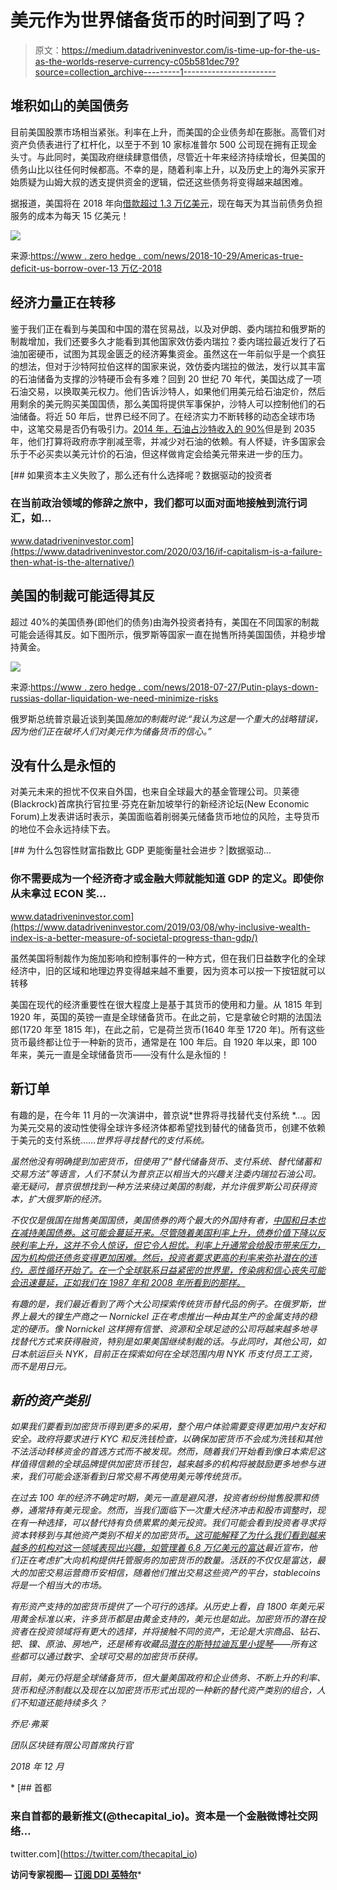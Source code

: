 # 美元作为世界储备货币的时间到了吗？

> 原文：<https://medium.datadriveninvestor.com/is-time-up-for-the-us-as-the-worlds-reserve-currency-c05b581dec79?source=collection_archive---------1----------------------->

## **堆积如山的美国债务**

目前美国股票市场相当紧张。利率在上升，而美国的企业债务却在膨胀。高管们对资产负债表进行了杠杆化，以至于不到 10 家标准普尔 500 公司现在拥有正现金头寸。与此同时，美国政府继续肆意借债，尽管近十年来经济持续增长，但美国的债务山比以往任何时候都高。不幸的是，随着利率上升，以及历史上的海外买家开始质疑为山姆大叔的透支提供资金的逻辑，偿还这些债务将变得越来越困难。

据报道，美国将在 2018 年向[借款超过 1.3 万亿美元](https://www.zerohedge.com/news/2018-10-29/americas-true-deficit-us-borrow-over-13-trillion-2018)，现在每天为其当前债务负担服务的成本为每天 15 亿美元！

![](img/798056c7c74c3b2d2b5b0d1a8eedc772.png)

来源:[https://www . zero hedge . com/news/2018-10-29/Americas-true-deficit-us-borrow-over-13 万亿-2018](https://www.zerohedge.com/news/2018-10-29/americas-true-deficit-us-borrow-over-13-trillion-2018)

## 经济力量正在转移

鉴于我们正在看到与美国和中国的潜在贸易战，以及对伊朗、委内瑞拉和俄罗斯的制裁增加，我们还要多久才能看到其他国家效仿委内瑞拉？委内瑞拉最近发行了石油加密硬币，试图为其现金匮乏的经济筹集资金。虽然这在一年前似乎是一个疯狂的想法，但对于沙特阿拉伯这样的国家来说，效仿委内瑞拉的做法，发行以其丰富的石油储备为支撑的沙特硬币会有多难？回到 20 世纪 70 年代，美国达成了一项石油交易，以换取美元权力。他们告诉沙特人，如果他们用美元给石油定价，然后用剩余的美元购买美国国债，那么美国将提供军事保护，沙特人可以控制他们的石油储备。将近 50 年后，世界已经不同了。在经济实力不断转移的动态全球市场中，这笔交易是否仍有吸引力。[2014 年，石油占沙特收入的 90%](https://www.arabianbusiness.com/energy/386158-so-how-important-is-oil-to-the-new-saudi-arabia)但是到 2035 年，他们打算将政府赤字削减至零，并减少对石油的依赖。有人怀疑，许多国家会乐于不必买卖以美元计价的石油，但这样做肯定会给美元带来进一步的压力。

[](https://www.datadriveninvestor.com/2020/03/16/if-capitalism-is-a-failure-then-what-is-the-alternative/) [## 如果资本主义失败了，那么还有什么选择呢？数据驱动的投资者

### 在当前政治领域的修辞之旅中，我们都可以面对面地接触到流行词汇，如…

www.datadriveninvestor.com](https://www.datadriveninvestor.com/2020/03/16/if-capitalism-is-a-failure-then-what-is-the-alternative/) 

## 美国的制裁可能适得其反

超过 40%的美国债券(即他们的债务)由海外投资者持有，美国在不同国家的制裁可能会适得其反。如下图所示，俄罗斯等国家一直在抛售所持美国国债，并稳步增持黄金。

![](img/384ce15627e60b96551b2b94994e015a.png)

来源:[https://www . zero hedge . com/news/2018-07-27/Putin-plays-down-russias-dollar-liquidation-we-need-minimize-risks](https://www.zerohedge.com/news/2018-07-27/putin-plays-down-russias-dollar-liquidation-we-need-minimize-risks)

俄罗斯总统普京最近谈到美国*施加的制裁时说:“我认为这是一个重大的战略错误，因为他们正在破坏人们对美元作为储备货币的信心。”*

## 没有什么是永恒的

对美元未来的担忧不仅来自外国，也来自全球最大的基金管理公司。贝莱德(Blackrock)首席执行官拉里·芬克在新加坡举行的新经济论坛(New Economic Forum)上发表讲话时表示，美国面临着削弱美元储备货币地位的风险，主导货币的地位不会永远持续下去。

[](https://www.datadriveninvestor.com/2019/03/08/why-inclusive-wealth-index-is-a-better-measure-of-societal-progress-than-gdp/) [## 为什么包容性财富指数比 GDP 更能衡量社会进步？|数据驱动…

### 你不需要成为一个经济奇才或金融大师就能知道 GDP 的定义。即使你从未拿过 ECON 奖…

www.datadriveninvestor.com](https://www.datadriveninvestor.com/2019/03/08/why-inclusive-wealth-index-is-a-better-measure-of-societal-progress-than-gdp/) 

虽然美国将制裁作为施加影响和控制事件的一种方式，但在我们日益数字化的全球经济中，旧的区域和地理边界变得越来越不重要，因为资本可以按一下按钮就可以转移

美国在现代的经济重要性在很大程度上是基于其货币的使用和力量。从 1815 年到 1920 年，英国的英镑一直是全球储备货币。在此之前，它是拿破仑时期的法国法郎(1720 年至 1815 年)，在此之前，它是荷兰货币(1640 年至 1720 年)。所有这些货币最终都让位于一种新的货币，通常是在 100 年后。自 1920 年以来，即 100 年来，美元一直是全球储备货币——没有什么是永恒的！

## **新订单**

有趣的是，在今年 11 月的一次演讲中，普京说*世界将寻找替代支付系统 *…。因为美元交易的波动性使得全球许多经济体都希望找到替代的储备货币，创建不依赖于美元的支付系统……*世界将寻找替代的支付系统。*

*虽然他没有明确提到加密货币，但使用了“替代储备货币、支付系统、替代储蓄和交易方法”等语言，人们不禁认为普京正以相当大的兴趣关注委内瑞拉石油公司。毫无疑问，普京很想找到一种方法来绕过美国的制裁，并允许俄罗斯公司获得资本，扩大俄罗斯的经济。*

*不仅仅是俄国在抛售美国国债，美国债券的两个最大的外国持有者，[中国和日本也在减持美国债券。这可能会蔓延开来。尽管随着美国利率上升，债券价值下降以反映利率上升，这并不令人惊讶，但它令人担忧。利率上升通常会给股市带来压力，因为机构偿还债务变得更加困难。然后，投资者要求更高的利率来弥补潜在的违约，恶性循环开始了。在一个全球联系日益紧密的世界里，传染病和信心丧失可能会迅速蔓延，正如我们在 1987 年和 2008 年所看到的那样。](https://www.cnbc.com/2018/10/16/china-treasury-holdings-lowest-in-14-months.html)*

*有趣的是，我们最近看到了两个大公司探索传统货币替代品的例子。在俄罗斯，世界上最大的镍生产商之一 Nornickel 正在考虑推出一种由其生产的金属支持的稳定的硬币。像 Nornickel 这样拥有信誉、资源和全球足迹的公司将越来越多地寻找替代方式来获得融资，特别是如果美国继续制裁的话。与此同时，其他公司，如日本航运巨头 NYK，目前正在探索如何在全球范围内用 NYK 币支付员工工资，而不是用日元。*

## ***新的资产类别***

*如果我们要看到加密货币得到更多的采用，整个用户体验需要变得更加用户友好和安全。政府将要求进行 KYC 和反洗钱检查，以确保加密货币不会成为洗钱和其他不法活动转移资金的首选方式而不被发现。然而，随着我们开始看到像日本索尼这样值得信赖的全球品牌提供加密货币钱包，越来越多的机构将被鼓励更多地参与进来，我们可能会逐渐看到日常交易不再使用美元等传统货币。*

*在过去 100 年的经济不确定时期，美元一直是避风港，投资者纷纷抛售股票和债券，通常持有美元现金。然而，当我们面临下一次重大经济冲击和股市调整时，现在有一种选择，可以替代持有负债累累的美元投资。我们可能会看到投资者寻求将资本转移到与其他资产类别不相关的加密货币[。这可能解释了为什么我们看到越来越多的机构对这一领域表现出兴趣，如管理着 6.8 万亿美元的](https://www.forbes.com/sites/chuckjones/2018/08/11/one-chart-explains-why-you-should-own-bitcoin-and-other-cryptocurrencies/#5113d1535c4a)[富达](https://www.coindesk.com/fidelity-looking-to-expand-digital-asset-trading-beyond-bitcoin-and-ether)最近宣布，他们正在考虑扩大向机构提供托管服务的加密货币的数量。活跃的不仅仅是富达，最大的加密交易运营商币安相信，随着他们推出交易这些资产的平台，stablecoins 将是一个相当大的市场。*

*有形资产支持的加密货币提供了一个可行的选择。从历史上看，自 1800 年美元采用黄金标准以来，许多货币都是由黄金支持的，美元也是如此。加密货币的潜在投资者在投资领域将有更大的选择，并将接触不同的资产，无论是大宗商品、钻石、钯、镍、原油、房地产，还是稀有收藏品[潜在的斯特拉迪瓦里小提琴](https://bitcoin.co.uk/blockchain-startup-mattereum-takes-home-9-million-violin/)——所有这些都可以通过数字、全球可交易的加密货币获得。*

*目前，美元仍将是全球储备货币，但大量美国政府和企业债务、不断上升的利率、货币和经济制裁以及现在以加密货币形式出现的一种新的替代资产类别的组合，人们不知道还能持续多久？*

*乔尼·弗莱*

*团队区块链有限公司首席执行官*

*2018 年 12 月*

*[](https://twitter.com/thecapital_io) [## 首都

### 来自首都的最新推文(@thecapital_io)。资本是一个金融微博社交网络…

twitter.com](https://twitter.com/thecapital_io) 

**访问专家视图—** [**订阅 DDI 英特尔**](https://datadriveninvestor.com/ddi-intel)*